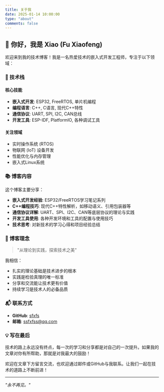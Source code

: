 ```yaml
---
title: 关于我
date: 2025-01-14 10:00:00
type: "about"
comments: false
---
```


## 👋 你好，我是 Xiao (Fu Xiaofeng)

欢迎来到我的技术博客！我是一名热爱技术的嵌入式开发工程师，专注于以下领域：

### 🚀 技术栈

#### 核心技能
- **嵌入式开发**: ESP32, FreeRTOS, 单片机编程
- **编程语言**: C++, C语言, 现代C++特性
- **通信协议**: UART, SPI, I2C, CAN总线
- **开发工具**: ESP-IDF, PlatformIO, 各种调试工具

#### 关注领域
- 实时操作系统 (RTOS)
- 物联网 (IoT) 设备开发  
- 性能优化与内存管理
- 嵌入式Linux系统

### 📚 博客内容

这个博客主要分享：

- **嵌入式开发经验**: ESP32/FreeRTOS学习笔记系列
- **C++编程技巧**: 现代C++特性解析，如移动语义、引用包装器等
- **通信协议详解**: UART、SPI、I2C、CAN等底层协议的理论与实践
- **开发工具使用**: 各种开发环境和工具的配置与使用技巧
- **技术思考**: 对新技术的学习心得和项目经验总结

### 🎯 博客理念

> "从理论到实践，探索技术之美"

我相信：
- 扎实的理论基础是技术进步的根本
- 实践是检验真理的唯一标准
- 分享和交流能让技术更有价值
- 持续学习是技术人的必备品质

### 📬 联系方式

- **GitHub**: [sfxfs](https://github.com/sfxfs)
- **邮箱**: ssfxfss@qq.com

### 💡 写在最后

技术的路上永远没有终点，每一次的学习和分享都是对自己的一次提升。如果我的文章对你有所帮助，那就是对我最大的鼓励！

欢迎在文章下方留言交流，也欢迎通过邮件或GitHub与我联系。让我们一起在技术的道路上不断前进！

---

*"永不再见。"*
